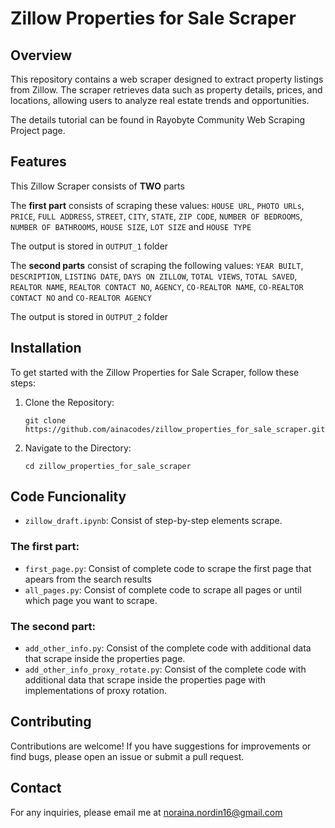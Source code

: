 # Zillow Properties for Sale Scraper

## Overview

This repository contains a web scraper designed to extract property listings from Zillow. The scraper retrieves data such as property details, prices, and locations, allowing users to analyze real estate trends and opportunities.

The details tutorial can be found in Rayobyte Community Web Scraping Project page.

## Features

This Zillow Scraper consists of **TWO** parts

The **first part** consists of scraping these values:
`HOUSE URL`, `PHOTO URLs`, `PRICE`, `FULL ADDRESS`, `STREET`, `CITY`, `STATE`, `ZIP CODE`, `NUMBER OF BEDROOMS`, `NUMBER OF BATHROOMS`, `HOUSE SIZE`, `LOT SIZE` and `HOUSE TYPE`

The output is stored in `OUTPUT_1` folder

The **second parts** consist of scraping the following values:
`YEAR BUILT`, `DESCRIPTION`, `LISTING DATE`, `DAYS ON ZILLOW`, `TOTAL VIEWS`, `TOTAL SAVED`, `REALTOR NAME`, `REALTOR CONTACT NO`, `AGENCY`, `CO-REALTOR NAME`, `CO-REALTOR CONTACT NO` and `CO-REALTOR AGENCY`

The output is stored in `OUTPUT_2` folder

## Installation

To get started with the Zillow Properties for Sale Scraper, follow these steps:

1. Clone the Repository:

   ```
   git clone https://github.com/ainacodes/zillow_properties_for_sale_scraper.git
   ```

2. Navigate to the Directory:

   ```
   cd zillow_properties_for_sale_scraper
   ```

## Code Funcionality

- `zillow_draft.ipynb`: Consist of step-by-step elements scrape.

### The first part:

- `first_page.py`: Consist of complete code to scrape the first page that apears from the search results
- `all_pages.py`: Consist of complete code to scrape all pages or until which page you want to scrape.

### The second part:

- `add_other_info.py`: Consist of the complete code with additional data that scrape inside the properties page.
- `add_other_info_proxy_rotate.py`: Consist of the complete code with additional data that scrape inside the properties page with implementations of proxy rotation.

## Contributing

Contributions are welcome! If you have suggestions for improvements or find bugs, please open an issue or submit a pull request.

## Contact

For any inquiries, please email me at noraina.nordin16@gmail.com

